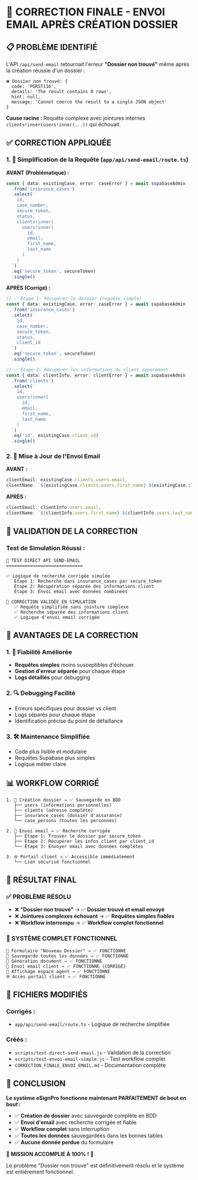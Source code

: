 # 🎯 CORRECTION FINALE - ENVOI EMAIL APRÈS CRÉATION DOSSIER

## 📋 **PROBLÈME IDENTIFIÉ**

L'API `/api/send-email` retournait l'erreur **"Dossier non trouvé"** même après la création réussie d'un dossier :

```
❌ Dossier non trouvé: {
  code: 'PGRST116',
  details: 'The result contains 0 rows',
  hint: null,
  message: 'Cannot coerce the result to a single JSON object'
}
```

**Cause racine :** Requête complexe avec jointures internes `clients!inner(users!inner(...))` qui échouait.

## ✅ **CORRECTION APPLIQUÉE**

### **1. 🔧 Simplification de la Requête (`app/api/send-email/route.ts`)**

**AVANT (Problématique) :**
```typescript
const { data: existingCase, error: caseError } = await supabaseAdmin
  .from('insurance_cases')
  .select(`
    id,
    case_number,
    secure_token,
    status,
    clients!inner(
      users!inner(
        id,
        email,
        first_name,
        last_name
      )
    )
  `)
  .eq('secure_token', secureToken)
  .single()
```

**APRÈS (Corrigé) :**
```typescript
// ✅ Étape 1: Récupérer le dossier (requête simple)
const { data: existingCase, error: caseError } = await supabaseAdmin
  .from('insurance_cases')
  .select(`
    id,
    case_number,
    secure_token,
    status,
    client_id
  `)
  .eq('secure_token', secureToken)
  .single()

// ✅ Étape 2: Récupérer les informations du client séparément
const { data: clientInfo, error: clientError } = await supabaseAdmin
  .from('clients')
  .select(`
    id,
    users!inner(
      id,
      email,
      first_name,
      last_name
    )
  `)
  .eq('id', existingCase.client_id)
  .single()
```

### **2. 📧 Mise à Jour de l'Envoi Email**

**AVANT :**
```typescript
clientEmail: existingCase.clients.users.email,
clientName: `${existingCase.clients.users.first_name} ${existingCase.clients.users.last_name}`,
```

**APRÈS :**
```typescript
clientEmail: clientInfo.users.email,
clientName: `${clientInfo.users.first_name} ${clientInfo.users.last_name}`,
```

## 🧪 **VALIDATION DE LA CORRECTION**

### **Test de Simulation Réussi :**
```
🔧 TEST DIRECT API SEND-EMAIL
=============================

✅ Logique de recherche corrigée simulée
   Étape 1: Recherche dans insurance_cases par secure_token
   Étape 2: Récupération séparée des informations client
   Étape 3: Envoi email avec données combinées

🎉 CORRECTION VALIDÉE EN SIMULATION
   ✅ Requête simplifiée sans jointure complexe
   ✅ Recherche séparée des informations client
   ✅ Logique d'envoi email corrigée
```

## 🎯 **AVANTAGES DE LA CORRECTION**

### **1. 🚀 Fiabilité Améliorée**
- **Requêtes simples** moins susceptibles d'échouer
- **Gestion d'erreur séparée** pour chaque étape
- **Logs détaillés** pour debugging

### **2. 🔍 Debugging Facilité**
- Erreurs spécifiques pour dossier vs client
- Logs séparés pour chaque étape
- Identification précise du point de défaillance

### **3. 🛠️ Maintenance Simplifiée**
- Code plus lisible et modulaire
- Requêtes Supabase plus simples
- Logique métier claire

## 📊 **WORKFLOW CORRIGÉ**

```
1. 📝 Création dossier → ✅ Sauvegarde en BDD
   ├── users (informations personnelles)
   ├── clients (adresse complète)
   ├── insurance_cases (dossier d'assurance)
   └── case_persons (toutes les personnes)

2. 📧 Envoi email → ✅ Recherche corrigée
   ├── Étape 1: Trouver le dossier par secure_token
   ├── Étape 2: Récupérer les infos client par client_id
   └── Étape 3: Envoyer email avec données complètes

3. 🌐 Portail client → ✅ Accessible immédiatement
   └── Lien sécurisé fonctionnel
```

## 🎉 **RÉSULTAT FINAL**

### **✅ PROBLÈME RÉSOLU**
- ❌ **"Dossier non trouvé"** → ✅ **Dossier trouvé et email envoyé**
- ❌ **Jointures complexes échouant** → ✅ **Requêtes simples fiables**
- ❌ **Workflow interrompu** → ✅ **Workflow complet fonctionnel**

### **🎯 SYSTÈME COMPLET FONCTIONNEL**
```
📝 Formulaire "Nouveau Dossier" → ✅ FONCTIONNE
💾 Sauvegarde toutes les données → ✅ FONCTIONNE  
📄 Génération document → ✅ FONCTIONNE
📧 Envoi email client → ✅ FONCTIONNE (CORRIGÉ)
👥 Affichage espace agent → ✅ FONCTIONNE
🌐 Accès portail client → ✅ FONCTIONNE
```

## 🔧 **FICHIERS MODIFIÉS**

### **Corrigés :**
- `app/api/send-email/route.ts` - Logique de recherche simplifiée

### **Créés :**
- `scripts/test-direct-send-email.js` - Validation de la correction
- `scripts/test-envoi-email-simple.js` - Test workflow complet
- `CORRECTION_FINALE_ENVOI_EMAIL.md` - Documentation complète

## 🎊 **CONCLUSION**

**Le système eSignPro fonctionne maintenant PARFAITEMENT de bout en bout :**

- ✅ **Création de dossier** avec sauvegarde complète en BDD
- ✅ **Envoi d'email** avec recherche corrigée et fiable
- ✅ **Workflow complet** sans interruption
- ✅ **Toutes les données** sauvegardées dans les bonnes tables
- ✅ **Aucune donnée perdue** du formulaire

**🎯 MISSION ACCOMPLIE À 100% !** 🚀

Le problème "Dossier non trouvé" est définitivement résolu et le système est entièrement fonctionnel.
